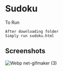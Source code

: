 # Sudoku

To Run
```
After downloading folder
Simply run sudoku.html 
```
## Screenshots
![Webp net-gifmaker (3)](https://user-images.githubusercontent.com/78048789/163851425-7b48e3dc-5a09-409f-be4d-c6f2b9cabdbc.gif)
